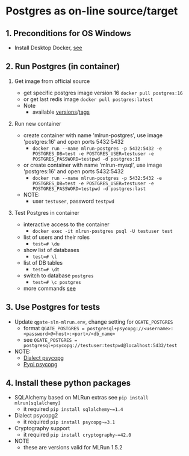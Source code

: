 # Postgres as on-line source/target

## 1. Preconditions for OS Windows

 - Install Desktop Docker, [see](./desktopdocker.md)

## 2. Run Postgres (in container)

1. Get image from official source
   - get specific postgres image version 16 `docker pull postgres:16`
   - or get last redis image `docker pull postgres:latest`
   - Note
     - available [versions](https://hub.docker.com/_/postgres)/[tags](https://hub.docker.com/_/postgres/tags)

2. Run new container
   - create container with name 'mlrun-postgres', use image 'postgres:16' and open ports 5432:5432
     - `docker run --name mlrun-postgres -p 5432:5432 -e POSTGRES_DB=test -e POSTGRES_USER=testuser -e POSTGRES_PASSWORD=testpwd -d postgres:16`
   - or create container with name 'mlrun-mysql', use image 'postgres:16' and open ports 5432:5432
     - `docker run --name mlrun-postgres -p 5432:5432 -e POSTGRES_DB=test -e POSTGRES_USER=testuser -e POSTGRES_PASSWORD=testpwd -d postgres:last`
   - NOTE:
     - user `testuser`, password `testpwd`

3. Test Postgres in container
   - interactive access to the container
     - `docker exec -it mlrun-postgres psql -U testuser test`
   - list of users and their roles
     - `test=# \du` 
   - show list of databases
     - `test=# \l`
   - list of DB tables
     - `test=# \dt`
   - switch to database `postgres`
     - `test=# \c postgres`
   - more commands [see](https://hasura.io/blog/top-psql-commands-and-flags-you-need-to-know-postgresql/)
     
## 3. Use Postgres for tests
 - Update `qgate-sln-mlrun.env`, change setting for `QGATE_POSTGRES`
   - format `QGATE_POSTGRES = postgresql+psycopg://<username>:<password>@<host>:<port>/<db_name>`
   - see `QGATE_POSTGRES = postgresql+psycopg://testuser:testpwd@localhost:5432/test`
 - NOTE:
   - [Dialect psycopg](https://docs.sqlalchemy.org/en/20/dialects/postgresql.html#module-sqlalchemy.dialects.postgresql.psycopg)
   - [Pypi psycopg](https://pypi.org/project/psycopg/)

## 4. Install these python packages
 - SQLAlchemy based on MLRun extras see `pip install mlrun[sqlalchemy]`
   - it required `pip install sqlalchemy~=1.4`
 - Dialect psycopg2
   - it required `pip install psycopg~=3.1`
 - Cryptography support
   - it required `pip install cryptography~=42.0`
 - NOTE
   - these are versions valid for MLRun 1.5.2
